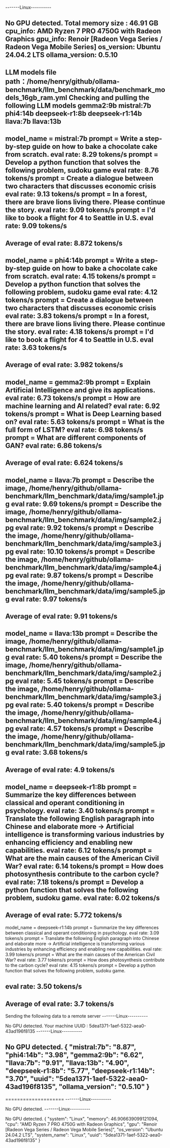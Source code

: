 -------Linux----------

No GPU detected.
Total memory size : 46.91 GB
cpu_info: AMD Ryzen 7 PRO 4750G with Radeon Graphics
gpu_info: Renoir [Radeon Vega Series / Radeon Vega Mobile Series]
os_version: Ubuntu 24.04.2 LTS
ollama_version: 0.5.10
----------
LLM models file path：/home/henry/github/ollama-benchmark/llm_benchmark/data/benchmark_models_16gb_ram.yml
Checking and pulling the following LLM models
gemma2:9b
mistral:7b
phi4:14b
deepseek-r1:8b
deepseek-r1:14b
llava:7b
llava:13b
----------
model_name =    mistral:7b
prompt = Write a step-by-step guide on how to bake a chocolate cake from scratch.
eval rate:            8.29 tokens/s
prompt = Develop a python function that solves the following problem, sudoku game
eval rate:            8.76 tokens/s
prompt = Create a dialogue between two characters that discusses economic crisis
eval rate:            9.13 tokens/s
prompt = In a forest, there are brave lions living there. Please continue the story.
eval rate:            9.09 tokens/s
prompt = I'd like to book a flight for 4 to Seattle in U.S.
eval rate:            9.09 tokens/s
--------------------
Average of eval rate:  8.872  tokens/s
----------------------------------------
model_name =    phi4:14b
prompt = Write a step-by-step guide on how to bake a chocolate cake from scratch.
eval rate:            4.15 tokens/s
prompt = Develop a python function that solves the following problem, sudoku game
eval rate:            4.12 tokens/s
prompt = Create a dialogue between two characters that discusses economic crisis
eval rate:            3.83 tokens/s
prompt = In a forest, there are brave lions living there. Please continue the story.
eval rate:            4.18 tokens/s
prompt = I'd like to book a flight for 4 to Seattle in U.S.
eval rate:            3.63 tokens/s
--------------------
Average of eval rate:  3.982  tokens/s
----------------------------------------
model_name =    gemma2:9b
prompt = Explain Artificial Intelligence and give its applications.
eval rate:            6.73 tokens/s
prompt = How are machine learning and AI related?
eval rate:            6.92 tokens/s
prompt = What is Deep Learning based on?
eval rate:            5.63 tokens/s
prompt = What is the full form of LSTM?
eval rate:            6.98 tokens/s
prompt = What are different components of GAN?
eval rate:            6.86 tokens/s
--------------------
Average of eval rate:  6.624  tokens/s
----------------------------------------
model_name =    llava:7b
prompt = Describe the image, /home/henry/github/ollama-benchmark/llm_benchmark/data/img/sample1.jpg
eval rate:            9.69 tokens/s
prompt = Describe the image, /home/henry/github/ollama-benchmark/llm_benchmark/data/img/sample2.jpg
eval rate:            9.92 tokens/s
prompt = Describe the image, /home/henry/github/ollama-benchmark/llm_benchmark/data/img/sample3.jpg
eval rate:            10.10 tokens/s
prompt = Describe the image, /home/henry/github/ollama-benchmark/llm_benchmark/data/img/sample4.jpg
eval rate:            9.87 tokens/s
prompt = Describe the image, /home/henry/github/ollama-benchmark/llm_benchmark/data/img/sample5.jpg
eval rate:            9.97 tokens/s
--------------------
Average of eval rate:  9.91  tokens/s
----------------------------------------
model_name =    llava:13b
prompt = Describe the image, /home/henry/github/ollama-benchmark/llm_benchmark/data/img/sample1.jpg
eval rate:            5.40 tokens/s
prompt = Describe the image, /home/henry/github/ollama-benchmark/llm_benchmark/data/img/sample2.jpg
eval rate:            5.45 tokens/s
prompt = Describe the image, /home/henry/github/ollama-benchmark/llm_benchmark/data/img/sample3.jpg
eval rate:            5.40 tokens/s
prompt = Describe the image, /home/henry/github/ollama-benchmark/llm_benchmark/data/img/sample4.jpg
eval rate:            4.57 tokens/s
prompt = Describe the image, /home/henry/github/ollama-benchmark/llm_benchmark/data/img/sample5.jpg
eval rate:            3.68 tokens/s
--------------------
Average of eval rate:  4.9  tokens/s
----------------------------------------
model_name =    deepseek-r1:8b
prompt = Summarize the key differences between classical and operant conditioning in psychology.
eval rate:            3.40 tokens/s
prompt = Translate the following English paragraph into Chinese and elaborate more -> Artificial intelligence is transforming various industries by enhancing efficiency and enabling new capabilities.
eval rate:            6.12 tokens/s
prompt = What are the main causes of the American Civil War?
eval rate:            6.14 tokens/s
prompt = How does photosynthesis contribute to the carbon cycle?
eval rate:            7.18 tokens/s
prompt = Develop a python function that solves the following problem, sudoku game.
eval rate:            6.02 tokens/s
--------------------
Average of eval rate:  5.772  tokens/s
----------------------------------------
model_name =    deepseek-r1:14b
prompt = Summarize the key differences between classical and operant conditioning in psychology.
eval rate:            3.09 tokens/s
prompt = Translate the following English paragraph into Chinese and elaborate more -> Artificial intelligence is transforming various industries by enhancing efficiency and enabling new capabilities.
eval rate:            3.99 tokens/s
prompt = What are the main causes of the American Civil War?
eval rate:            3.77 tokens/s
prompt = How does photosynthesis contribute to the carbon cycle?
eval rate:            4.15 tokens/s
prompt = Develop a python function that solves the following problem, sudoku game.


eval rate:            3.50 tokens/s
--------------------
Average of eval rate:  3.7  tokens/s
----------------------------------------
Sending the following data to a remote server
-------Linux----------

No GPU detected.
Your machine UUID : 5dea1371-1aef-5322-aea0-43ad196f8135
-------Linux----------

No GPU detected.
{
    "mistral:7b": "8.87",
    "phi4:14b": "3.98",
    "gemma2:9b": "6.62",
    "llava:7b": "9.91",
    "llava:13b": "4.90",
    "deepseek-r1:8b": "5.77",
    "deepseek-r1:14b": "3.70",
    "uuid": "5dea1371-1aef-5322-aea0-43ad196f8135",
    "ollama_version": "0.5.10"
}
----------
====================
-------Linux----------

No GPU detected.
-------Linux----------

No GPU detected.
{
    "system": "Linux",
    "memory": 46.906639099121094,
    "cpu": "AMD Ryzen 7 PRO 4750G with Radeon Graphics",
    "gpu": "Renoir [Radeon Vega Series / Radeon Vega Mobile Series]",
    "os_version": "Ubuntu 24.04.2 LTS",
    "system_name": "Linux",
    "uuid": "5dea1371-1aef-5322-aea0-43ad196f8135"
}
